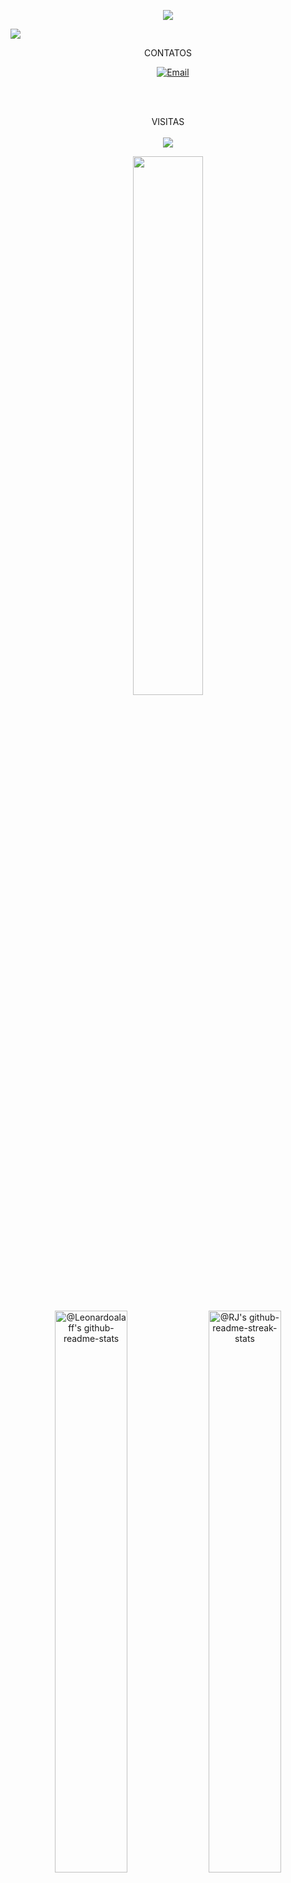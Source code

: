 
<p align="center">
  <!-- Typing SVG by Getintorj - https://github.com/getintorj/readme-typing-svg -->
  <a href="https://github.com/getintorj/readme-typing-svg">
    <img src="https://readme-typing-svg.demolab.com/?lines=MEU%20NOME%20É%20LEONARDO%20ALAFF;ESTUDO%20CIÊNCIA%20DA%20COMPUTAÇÃO;&font=Fira%20Code&center=true&width=440&height=45&color=20C20E&vCenter=true&pause=1000&size=22" /></a>
</p>


<img src="https://user-images.githubusercontent.com/73097560/115834477-dbab4500-a447-11eb-908a-139a6edaec5c.gif">

<p align="center">
  CONTATOS<br>
   </p>
<p align="center">
<a href="https://discord.com/users/leonardoalaff#8670" target="_blank"><img alt="" src="https://img.shields.io/badge/discord-000?style=for-the-badge&logo=discord&logoColor=4e5d94" style="vertical-align:center" /></a>
<a href="https://twitter.com/AlaffLeonardo" target="_blank"><img alt="" src="https://img.shields.io/badge/Twitter-000?logo=Twitter&logoColor=1DA1F2&style=for-the-badge" style="vertical-align:center" /></a>
<a href="https://linkedin.com/in/leonardoalaff" target="_blank"><img alt="" src="https://img.shields.io/badge/LinkedIn-000?logo=linkedin&logoColor=0A66C2&style=for-the-badge" style="vertical-align:center" /></a>
<a href="https://instagram.com/leonardoalaff" target="_blank"><img alt="" src="https://img.shields.io/badge/Instagram-000?style=for-the-badge&logo=Instagram&logoColor=E4405F" style="vertical-align:center" /></a>
<a href="mailto:leonardoalaff@gmail.com" target="_blank"><img alt="Email" src="https://img.shields.io/badge/gmail%20-000?style=for-the-badge&logo=gmail&logoColor=BB001B" style="vertical-align:center" /></a>
</p> <br><br>

 
<p align="center"> 
 VISITAS<br> <br>
  <img src="https://profile-counter.glitch.me/leonardoalaff/count.svg"/>
  </p>
  
<p align="center">
<img src="https://github-readme-stats.vercel.app/api/top-langs/?username=leonardoalaff&theme=gotham&layout=compact"width="47%"/> 
</p>

<p align="center">
<a href="https://github.com/leonardoalaff?tab=repositories"><img src="https://github-readme-stats-one-bice.vercel.app/api?username=leonardoalaff&theme=gotham&show_icons=true&count_private=true&hide_border=false&role=OWNER,ORGANIZATION_MEMBER,COLLABORATOR"  width="48%" alt="@Leonardoalaff's github-readme-stats"/></a>
<a href="https://github.com/leonardoalaff?tab=stars"><img src="https://github-readme-streak-stats.herokuapp.com?user=leonardoalaff&theme=gotham&hide_border=false&date_format=M%20j%5B%2C%20Y%5D"  width="48%" alt="@RJ's github-readme-streak-stats"/></a>
</p>

<br/>

<p align="center"> 
 TECNOLOGIAS<br>
<p align="center">
<div style="display: flex; align-items: flex-start; align: center">
<table align="center">
  <tr>
    <td align="center" width="96">
        <img src="https://techstack-generator.vercel.app/js-icon.svg" alt="icon" width="40" height="40" />
      <br>JavaScript
    </td>
    <td align="center" width="96">
        <img src="https://techstack-generator.vercel.app/github-icon.svg" alt="icon" width="40" height="40" />
      <br>Github
    </td>
    <td align="center" width="96"> 
        <img src="https://user-images.githubusercontent.com/25181517/192108372-f71d70ac-7ae6-4c0d-8395-51d8870c2ef0.png" width="40" height="40" alt="Git" />
      <br>Git
    <td align="center"  width="96">
        <img src="https://skillicons.dev/icons?i=html" width="40" height="40" alt="HTML5" />
      <br>HTML5
    </td>
    <td align="center" width="96">
        <img src="https://skillicons.dev/icons?i=css" width="40" height="40" alt="css" />
      <br>CSS
    </td>
    <td align="center"  width="96">
        <img src="https://skillicons.dev/icons?i=bootstrap" width="40" height="40" alt="bootstrap" />
      <br>Bootstrap
    </td>
    <td align="center" width="96">
        <img src="https://skillicons.dev/icons?i=nodejs" width="40" height="40" alt="Nodejs" />
      <br>Nodejs
      </td>
    <td align="center" width="96">
        <img src="https://skillicons.dev/icons?i=vscode" width="40" height="40" alt="VsCode" />
      <br>VsCode
    </td>
    <td align="center" width="96">
        <img src="https://skillicons.dev/icons?i=wordpress" width="40" height="40" alt="WordPress" />
      <br>WordPress
    </td>
  </tr>
</table>
<br><br>



<!-- activity graph heroku-app start -->
<p align="center">
        <img src="https://github-readme-activity-graph.vercel.app/graph?username=leonardoalaff&theme=react-dark&hide_border=false&hide_title=false&area=true&custom_title=Gráfico%20de%20contribuição%20total%20em%20todos%20os%20repositórios" width="95%" alt="activity graph">
</p>
<!-- activity graph heroku-app end -->

<p align="center">
    <a href="https://github.com/leonardoalaff/leonardoalaff">
        <img src="https://github-profile-trophy.vercel.app/?username=leonardoalaff&column=-1&theme=dracula&layout=compact"width="95%"/> 
</p>



---

#### VERSÕES DE CONTROLE
![Git](https://img.shields.io/badge/-Git-000?style=for-the-badge&logo=git)
![GitHub](https://img.shields.io/badge/-GitHub-000?style=for-the-badge&logo=github)
